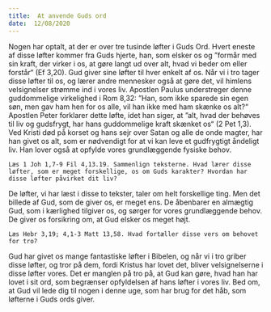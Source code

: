 ```yaml
---
title:  At anvende Guds ord
date:  12/08/2020
---
```


Nogen har optalt, at der er over tre tusinde løfter i Guds Ord. Hvert eneste af disse løfter kommer fra Guds hjerte, han, som elsker os og ”formår med sin kraft, der virker i os, at gøre langt ud over alt, hvad vi beder om eller forstår“ (Ef 3,20). Gud giver sine løfter til hver enkelt af os. Når vi i tro tager disse løfter til os, og lærer andre mennesker også at gøre det, vil himlens velsignelser strømme ind i vores liv. Apostlen Paulus understreger denne guddommelige virkelighed i Rom 8,32: ”Han, som ikke sparede sin egen søn, men gav ham hen for os alle, vil han ikke med ham skænke os alt?“ Apostlen Peter forklarer dette løfte, idet han siger, at ”alt, hvad der behøves til liv og gudsfrygt, har hans guddommelige kraft skænket os“ (2 Pet 1,3). Ved Kristi død på korset og hans sejr over Satan og alle de onde magter, har han givet os alt, som er nødvendigt for at vi kan leve et gudfrygtigt åndeligt liv. Han lover også at opfylde vores grundlæggende fysiske behov.

`Læs 1 Joh 1,7-9 Fil 4,13.19. Sammenlign teksterne. Hvad lærer disse løfter, som er meget forskellige, os om Guds karakter? Hvordan har disse løfter påvirket dit liv?`

De løfter, vi har læst i disse to tekster, taler om helt forskellige ting. Men det billede af Gud, som de giver os, er meget ens. De åbenbarer en almægtig Gud, som i kærlighed tilgiver os, og sørger for vores grundlæggende behov. De giver os forsikring om, at Gud elsker os meget højt.

`Læs Hebr 3,19; 4,1-3 Matt 13,58. Hvad fortæller disse vers om behovet for tro?`

Gud har givet os mange fantastiske løfter i Bibelen, og når vi i tro griber disse løfter, og tror på dem, fordi Kristus har lovet det, bliver velsignelserne i disse løfter vores. Det er manglen på tro på, at Gud kan gøre, hvad han har lovet i sit ord, som begrænser opfyldelsen af hans løfter i vores liv. Bed om, at Gud vil lede dig til nogen i denne uge, som har brug for det håb, som løfterne i Guds ords giver.